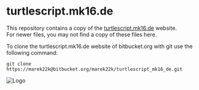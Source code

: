turtlescript.mk16.de
====================

This repository contains a copy of the [turtlescript.mk16.de](http://turtlescript.mk16.de/ "turtlescript.mk16.de") website.  
For newer files, you may not find a copy of these files here.

To clone the turtlescript.mk16.de website of bitbucket.org with git use the following command:  
```
git clone https://marek22k@bitbucket.org/marek22k/turtlescript_mk16_de.git
```

![Logo](//turtlescript.mk16.de/img/turtle.png "Logo")